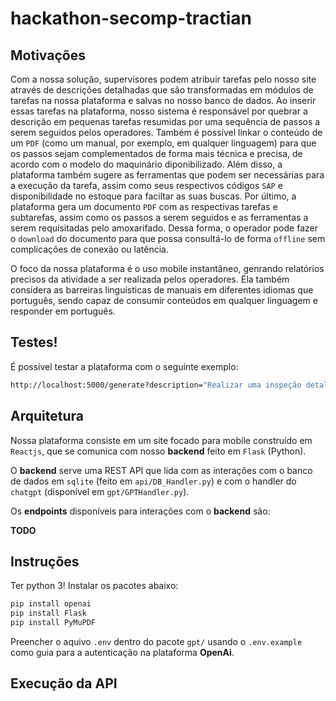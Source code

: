 # hackathon-secomp-tractian

## Motivações

Com a nossa solução, supervisores podem atribuir tarefas pelo nosso site através de descrições detalhadas que são transformadas em módulos de tarefas na nossa plataforma e salvas no nosso banco de dados. Ao inserir essas tarefas na plataforma, nosso sistema é responsável por quebrar a descrição em pequenas tarefas resumidas por uma sequência de passos a serem seguidos pelos operadores. Também é possível linkar o conteúdo de um `PDF` (como um manual, por exemplo, em qualquer linguagem) para que os passos sejam complementados de forma mais técnica e precisa, de acordo com o modelo do maquinário diponibilizado. Além disso, a plataforma também sugere as ferramentas que podem ser necessárias para a execução da tarefa, assim como seus respectivos códigos `SAP` e disponibilidade no estoque para faciltar as suas buscas. Por último, a plataforma gera um documento `PDF` com as respectivas tarefas e subtarefas, assim como os passos a serem seguidos e as ferramentas a serem requisitadas pelo amoxarifado. Dessa forma, o operador pode fazer o `download` do documento para que possa consultá-lo de forma `offline` sem complicações de conexão ou latência.

O foco da nossa plataforma é o uso mobile instantâneo, genrando relatórios precisos da atividade a ser realizada pelos operadores. Ela também considera as barreiras linguísticas de manuais em diferentes idiomas que português, sendo capaz de consumir conteúdos em qualquer linguagem e responder em português.

## Testes!

É possível testar a plataforma com o seguinte exemplo:

```bash
http://localhost:5000/generate?description="Realizar uma inspeção detalhada na Peneira Poligonal para garantir que não há acúmulo de resíduos que possam comprometer seu funcionamento. Verificar o aquecimento do equipamento e o nível de ruído durante a operação."
```

## Arquitetura

Nossa plataforma consiste em um site focado para mobile construído em `Reactjs`, que se comunica com nosso __backend__ feito em `Flask` (Python).

O __backend__ serve uma REST API que lida com as interações com o banco de dados em `sqlite` (feito em `api/DB_Handler.py`) e com o handler do `chatgpt` (disponível em `gpt/GPTHandler.py`).

Os __endpoints__ disponíveis para interações com o __backend__ são:

**TODO**

## Instruções

Ter python 3!
Instalar os pacotes abaixo:

```bash
pip install openai
pip install Flask
pip install PyMuPDF
```

Preencher o aquivo `.env` dentro do pacote `gpt/` usando o `.env.example` como guia para a autenticação na plataforma **OpenAi**.

## Execução da API
